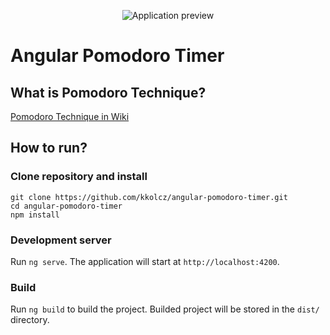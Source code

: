 <p align="center"><img src="https://github.com/kkolcz/angular-pomodoro-timer/assets/76699027/6d3f9a97-fccd-4c69-a4e1-ed5b26182f1b" alt="Application preview"></p>

# Angular Pomodoro Timer

## What is Pomodoro Technique?

[Pomodoro Technique in Wiki](https://en.wikipedia.org/wiki/Pomodoro_Technique)

## How to run?

### Clone repository and install

```
git clone https://github.com/kkolcz/angular-pomodoro-timer.git
cd angular-pomodoro-timer
npm install
```

### Development server

Run `ng serve`.
The application will start at `http://localhost:4200`.

### Build

Run `ng build` to build the project.
Builded project will be stored in the `dist/` directory.
